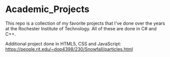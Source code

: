 # Academic_Projects
This repo is a collection of my favorite projects that I've done over the years at the Rochester Institute of Technology. All of these are done in C# and C++.

Additional project done in HTML5, CSS and JavaScript:
https://people.rit.edu/~dop4398/230/Snowfall/particles.html

